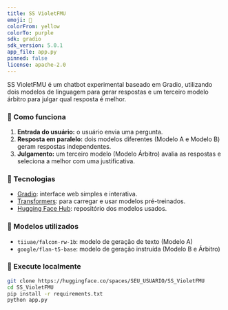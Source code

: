 ```yaml
---
title: SS VioletFMU
emoji: 💬
colorFrom: yellow
colorTo: purple
sdk: gradio
sdk_version: 5.0.1
app_file: app.py
pinned: false
license: apache-2.0
---
```


SS VioletFMU é um chatbot experimental baseado em Gradio, utilizando dois modelos de linguagem para gerar respostas e um terceiro modelo árbitro para julgar qual resposta é melhor.

### 🧠 Como funciona

1. **Entrada do usuário:** o usuário envia uma pergunta.
2. **Resposta em paralelo:** dois modelos diferentes (Modelo A e Modelo B) geram respostas independentes.
3. **Julgamento:** um terceiro modelo (Modelo Árbitro) avalia as respostas e seleciona a melhor com uma justificativa.

### 🔧 Tecnologias

- [Gradio](https://gradio.app): interface web simples e interativa.
- [Transformers](https://huggingface.co/docs/transformers/index): para carregar e usar modelos pré-treinados.
- [Hugging Face Hub](https://huggingface.co/models): repositório dos modelos usados.

### 🤖 Modelos utilizados

- `tiiuae/falcon-rw-1b`: modelo de geração de texto (Modelo A)
- `google/flan-t5-base`: modelo de geração instruída (Modelo B e Árbitro)

### 🚀 Execute localmente

```bash
git clone https://huggingface.co/spaces/SEU_USUARIO/SS_VioletFMU
cd SS_VioletFMU
pip install -r requirements.txt
python app.py
